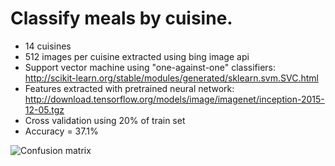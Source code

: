 # Classify meals by cuisine.

- 14 cuisines
- 512 images per cuisine extracted using bing image api
- Support vector machine using "one-against-one" classifiers: http://scikit-learn.org/stable/modules/generated/sklearn.svm.SVC.html
- Features extracted with pretrained neural network: http://download.tensorflow.org/models/image/imagenet/inception-2015-12-05.tgz
- Cross validation using 20% of train set
- Accuracy = 37.1%

![Confusion matrix](https://github.com/NotImplemented/restaurants_by_cuisine_classifier/blob/master/confusion_cuisine_by_meal.png)
